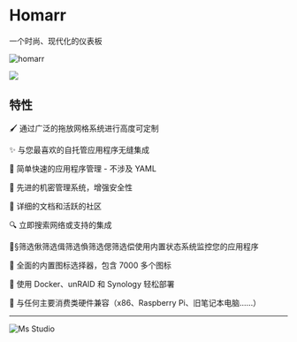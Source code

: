 # Homarr

一个时尚、现代化的仪表板

![homarr](https://file.lifebus.top/imgs/homarr_cover.png)

![](https://img.shields.io/badge/%E6%96%B0%E7%96%86%E8%90%8C%E6%A3%AE%E8%BD%AF%E4%BB%B6%E5%BC%80%E5%8F%91%E5%B7%A5%E4%BD%9C%E5%AE%A4-%E6%8F%90%E4%BE%9B%E6%8A%80%E6%9C%AF%E6%94%AF%E6%8C%81-blue)

## 特性

🖌️ 通过广泛的拖放网格系统进行高度可定制

✨ 与您最喜欢的自托管应用程序无缝集成

📌 简单快速的应用程序管理 - 不涉及 YAML

🙊 先进的机密管理系统，增强安全性

📄 详细的文档和活跃的社区

🔍 立即搜索网络或支持的集成

🏴§筛选偢筛选偮筛选偩筛选偲筛选偿使用内置状态系统监控您的应用程序

🦞 全面的内置图标选择器，包含 7000 多个图标

🐳 使用 Docker、unRAID 和 Synology 轻松部署

🚀 与任何主要消费类硬件兼容（x86、Raspberry Pi、旧笔记本电脑......）

---

![Ms Studio](https://file.lifebus.top/imgs/ms_blank_001.png)
